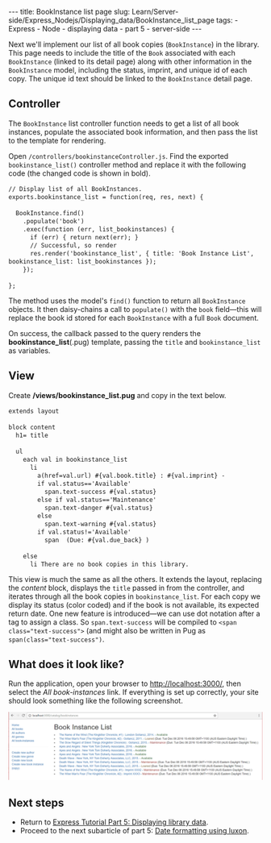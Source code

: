 --- title: BookInstance list page slug: Learn/Server-side/Express\_Nodejs/Displaying\_data/BookInstance\_list\_page tags: - Express - Node - displaying data - part 5 - server-side ---

Next we'll implement our list of all book copies (`BookInstance`) in the library. This page needs to include the title of the `Book` associated with each `BookInstance` (linked to its detail page) along with other information in the `BookInstance` model, including the status, imprint, and unique id of each copy. The unique id text should be linked to the `BookInstance` detail page.

<span class="highlight-span">Controller</span>
----------------------------------------------

The `BookInstance` list controller function needs to get a list of all book instances, populate the associated book information, and then pass the list to the template for rendering.

Open `/controllers/bookinstanceController.js`. Find the exported `bookinstance_list()` controller method and replace it with the following code (the changed code is shown in bold).

    // Display list of all BookInstances.
    exports.bookinstance_list = function(req, res, next) {

      BookInstance.find()
        .populate('book')
        .exec(function (err, list_bookinstances) {
          if (err) { return next(err); }
          // Successful, so render
          res.render('bookinstance_list', { title: 'Book Instance List', bookinstance_list: list_bookinstances });
        });

    };

The method uses the model's `find()` function to return all `BookInstance` objects. It then daisy-chains a call to `populate()` with the `book` field—this will replace the book id stored for each `BookInstance` with a full `Book` document.

On success, the callback passed to the query renders the **bookinstance\_list**(.pug) template, passing the `title` and `bookinstance_list` as variables.

<span class="highlight-span">View</span>
----------------------------------------

Create **/views/bookinstance\_list.pug** and copy in the text below.

    extends layout

    block content
      h1= title

      ul
        each val in bookinstance_list
          li
            a(href=val.url) #{val.book.title} : #{val.imprint} -
            if val.status=='Available'
              span.text-success #{val.status}
            else if val.status=='Maintenance'
              span.text-danger #{val.status}
            else
              span.text-warning #{val.status}
            if val.status!='Available'
              span  (Due: #{val.due_back} )

        else
          li There are no book copies in this library.

This view is much the same as all the others. It extends the layout, replacing the *content* block, displays the `title` passed in from the controller, and iterates through all the book copies in `bookinstance_list`. For each copy we display its status (color coded) and if the book is not available, its expected return date. One new feature is introduced—we can use dot notation after a tag to assign a class. So `span.text-success` will be compiled to `<span class="text-success">` (and might also be written in Pug as `span(class="text-success")`.

<span class="highlight-span">What does it look like?</span>
-----------------------------------------------------------

Run the application, open your browser to <a href="http://localhost:3000/" class="external external-icon">http://localhost:3000/</a>, then select the *All book-instances* link. If everything is set up correctly, your site should look something like the following screenshot.

![BookInstance List Page - Express Local Library site](locallibary_express_bookinstance_list.png)

Next steps
----------

-   Return to [Express Tutorial Part 5: Displaying library data](/en-US/docs/Learn/Server-side/Express_Nodejs/Displaying_data).
-   Proceed to the next subarticle of part 5: [Date formatting using luxon](/en-US/docs/Learn/Server-side/Express_Nodejs/Displaying_data/Date_formatting_using_moment).
